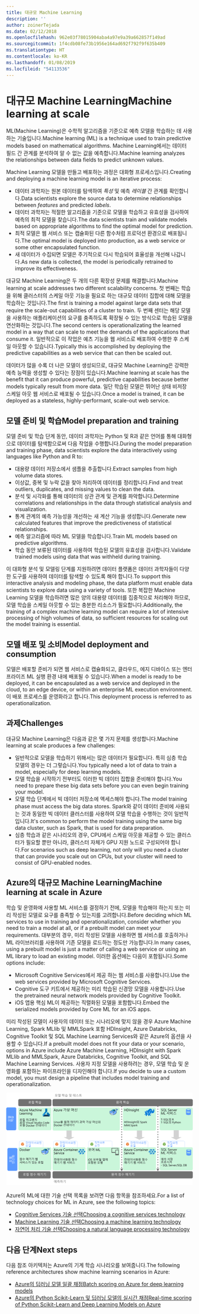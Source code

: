 ```yaml
---
title: 대규모 Machine Learning
description: ''
author: zoinerTejada
ms.date: 02/12/2018
ms.openlocfilehash: 962e03f78015904aba4a97e9a39a662857f149ad
ms.sourcegitcommit: 1f4cdb08fe73b1956e164ad692f792f9f635b409
ms.translationtype: HT
ms.contentlocale: ko-KR
ms.lasthandoff: 01/08/2019
ms.locfileid: "54113536"
---
```

# <a name="machine-learning-at-scale"></a><span data-ttu-id="c276a-102">대규모 Machine Learning</span><span class="sxs-lookup"><span data-stu-id="c276a-102">Machine learning at scale</span></span>

<span data-ttu-id="c276a-103">ML(Machine Learning)은 수학적 알고리즘을 기준으로 예측 모델을 학습하는 데 사용하는 기술입니다.</span><span class="sxs-lookup"><span data-stu-id="c276a-103">Machine learning (ML) is a technique used to train predictive models based on mathematical algorithms.</span></span> <span data-ttu-id="c276a-104">Machine Learning에서는 데이터 필드 간 관계를 분석하여 알 수 없는 값을 예측합니다.</span><span class="sxs-lookup"><span data-stu-id="c276a-104">Machine learning analyzes the relationships between data fields to predict unknown values.</span></span>

<span data-ttu-id="c276a-105">Machine Learning 모델을 만들고 배포하는 과정은 대화형 프로세스입니다.</span><span class="sxs-lookup"><span data-stu-id="c276a-105">Creating and deploying a machine learning model is an iterative process:</span></span>

- <span data-ttu-id="c276a-106">데이터 과학자는 원본 데이터를 탐색하여 *특성* 및 예측 *레이블* 간 관계를 확인합니다.</span><span class="sxs-lookup"><span data-stu-id="c276a-106">Data scientists explore the source data to determine relationships between *features* and predicted *labels*.</span></span>
- <span data-ttu-id="c276a-107">데이터 과학자는 적절한 알고리즘을 기준으로 모델을 학습하고 유효성을 검사하여 예측의 최적 모델을 찾습니다.</span><span class="sxs-lookup"><span data-stu-id="c276a-107">The data scientists train and validate models based on appropriate algorithms to find the optimal model for prediction.</span></span>
- <span data-ttu-id="c276a-108">최적 모델은 웹 서비스 또는 캡슐화된 다른 함수처럼 프로덕션 환경으로 배포됩니다.</span><span class="sxs-lookup"><span data-stu-id="c276a-108">The optimal model is deployed into production, as a web service or some other encapsulated function.</span></span>
- <span data-ttu-id="c276a-109">새 데이터가 수집되면 모델은 주기적으로 다시 학습되어 효율성을 개선해 나갑니다.</span><span class="sxs-lookup"><span data-stu-id="c276a-109">As new data is collected, the model is periodically retrained to improve its effectiveness.</span></span>

<span data-ttu-id="c276a-110">대규모 Machine Learning은 두 개의 다른 확장성 문제를 해결합니다.</span><span class="sxs-lookup"><span data-stu-id="c276a-110">Machine learning at scale addresses two different scalability concerns.</span></span> <span data-ttu-id="c276a-111">첫 번째는 학습을 위해 클러스터의 스케일 아웃 기능을 필요로 하는 대규모 데이터 집합에 대해 모델을 학습하는 것입니다.</span><span class="sxs-lookup"><span data-stu-id="c276a-111">The first is training a model against large data sets that require the scale-out capabilities of a cluster to train.</span></span> <span data-ttu-id="c276a-112">두 번째 센터는 해당 모델을 사용하는 애플리케이션의 요구를 충족하도록 확장될 수 있는 방식으로 학습된 모델을 연산화하는 것입니다.</span><span class="sxs-lookup"><span data-stu-id="c276a-112">The second centers is operationalizating the learned model in a way that can scale to meet the demands of the applications that consume it.</span></span> <span data-ttu-id="c276a-113">일반적으로 이 작업은 예츠 기능을 웹 서비스로 배포하여 수행한 후 스케일 아웃할 수 있습니다.</span><span class="sxs-lookup"><span data-stu-id="c276a-113">Typically this is accomplished by deploying the predictive capabilities as a web service that can then be scaled out.</span></span>

<span data-ttu-id="c276a-114">데이터가 많을 수록 더 나은 모델이 생성되므로, 대규모 Machine Learning은 강력한 예측 능력을 생성할 수 있다는 장점이 있습니다.</span><span class="sxs-lookup"><span data-stu-id="c276a-114">Machine learning at scale has the benefit that it can produce powerful, predictive capabilities because better models typically result from more data.</span></span> <span data-ttu-id="c276a-115">일단 학습된 모델은 뛰어난 상태 비저장 스케일 아웃 웹 서비스로 배포될 수 있습니다.</span><span class="sxs-lookup"><span data-stu-id="c276a-115">Once a model is trained, it can be deployed as a stateless, highly-performant, scale-out web service.</span></span>

## <a name="model-preparation-and-training"></a><span data-ttu-id="c276a-116">모델 준비 및 학습</span><span class="sxs-lookup"><span data-stu-id="c276a-116">Model preparation and training</span></span>

<span data-ttu-id="c276a-117">모델 준비 및 학습 단계 동안, 데이터 과학자는 Python 및 R과 같은 언어를 통해 대화형으로 데이터를 탐색함으로써 다음 작업을 수행합니다.</span><span class="sxs-lookup"><span data-stu-id="c276a-117">During the model preparation and training phase, data scientists explore the data interactively using languages like Python and R to:</span></span>

- <span data-ttu-id="c276a-118">대용량 데이터 저장소에서 샘플을 추출합니다.</span><span class="sxs-lookup"><span data-stu-id="c276a-118">Extract samples from high volume data stores.</span></span>
- <span data-ttu-id="c276a-119">이상값, 중복 및 누락 값을 찾아 처리하여 데이터를 정리합니다.</span><span class="sxs-lookup"><span data-stu-id="c276a-119">Find and treat outliers, duplicates, and missing values to clean the data.</span></span>
- <span data-ttu-id="c276a-120">분석 및 시각화를 통해 데이터의 상관 관계 및 관계를 파악합니다.</span><span class="sxs-lookup"><span data-stu-id="c276a-120">Determine correlations and relationships in the data through statistical analysis and visualization.</span></span>
- <span data-ttu-id="c276a-121">통계 관계의 예측 가능성을 개선하는 새 계산 기능을 생성합니다.</span><span class="sxs-lookup"><span data-stu-id="c276a-121">Generate new calculated features that improve the predictiveness of statistical relationships.</span></span>
- <span data-ttu-id="c276a-122">예측 알고리즘에 따라 ML 모델을 학습합니다.</span><span class="sxs-lookup"><span data-stu-id="c276a-122">Train ML models based on predictive algorithms.</span></span>
- <span data-ttu-id="c276a-123">학습 동안 보류된 데이터를 사용하여 학습된 모델의 유효성을 검사합니다.</span><span class="sxs-lookup"><span data-stu-id="c276a-123">Validate trained models using data that was withheld during training.</span></span>

<span data-ttu-id="c276a-124">이 대화형 분석 및 모델링 단계를 지원하려면 데이터 플랫폼은 데이터 과학자들이 다양한 도구를 사용하여 데이터를 탐색할 수 있도록 해야 합니다.</span><span class="sxs-lookup"><span data-stu-id="c276a-124">To support this interactive analysis and modeling phase, the data platform must enable data scientists to explore data using a variety of tools.</span></span> <span data-ttu-id="c276a-125">또한 복잡한 Machine Learning 모델을 학습하려면 많은 양의 대용량 데이터를 집중적으로 처리해야 하므로, 모델 학습을 스케일 아웃할 수 있는 충분한 리소스가 필요합니다.</span><span class="sxs-lookup"><span data-stu-id="c276a-125">Additionally, the training of a complex machine learning model can require a lot of intensive processing of high volumes of data, so sufficient resources for scaling out the model training is essential.</span></span>

## <a name="model-deployment-and-consumption"></a><span data-ttu-id="c276a-126">모델 배포 및 소비</span><span class="sxs-lookup"><span data-stu-id="c276a-126">Model deployment and consumption</span></span>

<span data-ttu-id="c276a-127">모델은 배포할 준비가 되면 웹 서비스로 캡슐화되고, 클라우드, 에지 디바이스 또는 엔터프라이즈 ML 실행 환경 내에 배포될 수 있습니다.</span><span class="sxs-lookup"><span data-stu-id="c276a-127">When a model is ready to be deployed, it can be encapsulated as a web service and deployed in the cloud, to an edge device, or within an enterprise ML execution environment.</span></span> <span data-ttu-id="c276a-128">이 배포 프로세스를 운영화라고 합니다.</span><span class="sxs-lookup"><span data-stu-id="c276a-128">This deployment process is referred to as operationalization.</span></span>

## <a name="challenges"></a><span data-ttu-id="c276a-129">과제</span><span class="sxs-lookup"><span data-stu-id="c276a-129">Challenges</span></span>

<span data-ttu-id="c276a-130">대규모 Machine Learning은 다음과 같은 몇 가지 문제를 생성합니다.</span><span class="sxs-lookup"><span data-stu-id="c276a-130">Machine learning at scale produces a few challenges:</span></span>

- <span data-ttu-id="c276a-131">일반적으로 모델을 학습하기 위해서는 많은 데이터가 필요합니다. 특히 심층 학습 모델의 경우는 더 그렇습니다.</span><span class="sxs-lookup"><span data-stu-id="c276a-131">You typically need a lot of data to train a model, especially for deep learning models.</span></span>
- <span data-ttu-id="c276a-132">모델 학습을 시작하기 전부터도 이러한 빅 데이터 집합을 준비해야 합니다.</span><span class="sxs-lookup"><span data-stu-id="c276a-132">You need to prepare these big data sets before you can even begin training your model.</span></span>
- <span data-ttu-id="c276a-133">모델 학습 단계에서 빅 데이터 저장소에 액세스해야 합니다.</span><span class="sxs-lookup"><span data-stu-id="c276a-133">The model training phase must access the big data stores.</span></span> <span data-ttu-id="c276a-134">Spark와 같이 데이터 준비에 사용되는 것과 동일한 빅 데이터 클러스터를 사용하여 모델 학습을 수행하는 것이 일반적입니다.</span><span class="sxs-lookup"><span data-stu-id="c276a-134">It's common to perform the model training using the same big data cluster, such as Spark, that is used for data preparation.</span></span>
- <span data-ttu-id="c276a-135">심층 학습과 같은 시나리오의 경우, CPU에서 스케일 아웃을 제공할 수 있는 클러스터가 필요할 뿐만 아니라, 클러스터 자체가 GPU 지원 노드로 구성되어야 합니다.</span><span class="sxs-lookup"><span data-stu-id="c276a-135">For scenarios such as deep learning, not only will you need a cluster that can provide you scale out on CPUs, but your cluster will need to consist of GPU-enabled nodes.</span></span>

## <a name="machine-learning-at-scale-in-azure"></a><span data-ttu-id="c276a-136">Azure의 대규모 Machine Learning</span><span class="sxs-lookup"><span data-stu-id="c276a-136">Machine learning at scale in Azure</span></span>

<span data-ttu-id="c276a-137">학습 및 운영화에 사용할 ML 서비스를 결정하기 전에, 모델을 학습해야 하는지 또는 미리 작성된 모델로 요구를 충족할 수 있는지를 고려합니다.</span><span class="sxs-lookup"><span data-stu-id="c276a-137">Before deciding which ML services to use in training and operationalization, consider whether you need to train a model at all, or if a prebuilt model can meet your requirements.</span></span> <span data-ttu-id="c276a-138">대부분의 경우, 미리 작성된 모델을 사용하면 웹 서비스를 호출하거나 ML 라이브러리를 사용하여 기존 모델을 로드하는 정도만 가능합니다.</span><span class="sxs-lookup"><span data-stu-id="c276a-138">In many cases, using a prebuilt model is just a matter of calling a web service or using an ML library to load an existing model.</span></span> <span data-ttu-id="c276a-139">이러한 옵션에는 다음이 포함됩니다.</span><span class="sxs-lookup"><span data-stu-id="c276a-139">Some options include:</span></span>

- <span data-ttu-id="c276a-140">Microsoft Cognitive Services에서 제공 하는 웹 서비스를 사용합니다.</span><span class="sxs-lookup"><span data-stu-id="c276a-140">Use the web services provided by Microsoft Cognitive Services.</span></span>
- <span data-ttu-id="c276a-141">Cognitive 도구 키트에서 제공하는 미리 학습된 신경망 모델을 사용합니다.</span><span class="sxs-lookup"><span data-stu-id="c276a-141">Use the pretrained neural network models provided by Cognitive Toolkit.</span></span>
- <span data-ttu-id="c276a-142">iOS 앱용 핵심 ML이 제공하는 직렬화된 모델을 포함합니다.</span><span class="sxs-lookup"><span data-stu-id="c276a-142">Embed the serialized models provided by Core ML for an iOS apps.</span></span>

<span data-ttu-id="c276a-143">미리 작성된 모델이 사용자의 데이터 또는 시나리오에 맞지 않을 경우 Azure Machine Learning, Spark MLlib 및 MMLSpark 포함 HDInsight, Azure Databricks, Cognitive Toolkit 및 SQL Machine Learning Services와 같은 Azure의 옵션을 사용할 수 있습니다.</span><span class="sxs-lookup"><span data-stu-id="c276a-143">If a prebuilt model does not fit your data or your scenario, options in Azure include Azure Machine Learning, HDInsight with Spark MLlib and MMLSpark, Azure Databricks, Cognitive Toolkit, and SQL Machine Learning Services.</span></span> <span data-ttu-id="c276a-144">사용자 지정 모델을 사용하려는 경우, 모델 학습 및 운영화를 포함하는 파이프라인을 디자인해야 합니다.</span><span class="sxs-lookup"><span data-stu-id="c276a-144">If you decide to use a custom model, you must design a pipeline that includes model training and operationalization.</span></span>

![Azure의 모델 옵션](./images/machine-learning-model-training-and-deployment.png)

<span data-ttu-id="c276a-146">Azure의 ML에 대한 기술 선택 목록을 보려면 다음 항목을 참조하세요.</span><span class="sxs-lookup"><span data-stu-id="c276a-146">For a list of technology choices for ML in Azure, see the following topics:</span></span>

- [<span data-ttu-id="c276a-147">Cognitive Services 기술 선택</span><span class="sxs-lookup"><span data-stu-id="c276a-147">Choosing a cognitive services technology</span></span>](../technology-choices/cognitive-services.md)
- [<span data-ttu-id="c276a-148">Machine Learning 기술 선택</span><span class="sxs-lookup"><span data-stu-id="c276a-148">Choosing a machine learning technology</span></span>](../technology-choices/data-science-and-machine-learning.md)
- [<span data-ttu-id="c276a-149">자연어 처리 기술 선택</span><span class="sxs-lookup"><span data-stu-id="c276a-149">Choosing a natural language processing technology</span></span>](../technology-choices/natural-language-processing.md)

## <a name="next-steps"></a><span data-ttu-id="c276a-150">다음 단계</span><span class="sxs-lookup"><span data-stu-id="c276a-150">Next steps</span></span>

<span data-ttu-id="c276a-151">다음 참조 아키텍처는 Azure의 기계 학습 시나리오를 보여줍니다.</span><span class="sxs-lookup"><span data-stu-id="c276a-151">The following reference architectures show machine learning scenarios in Azure:</span></span>

- [<span data-ttu-id="c276a-152">Azure의 딥러닝 모델 일괄 채점</span><span class="sxs-lookup"><span data-stu-id="c276a-152">Batch scoring on Azure for deep learning models</span></span>](../../reference-architectures/ai/batch-scoring-deep-learning.md)
- [<span data-ttu-id="c276a-153">Azure의 Python Scikit-Learn 및 딥러닝 모델의 실시간 채점</span><span class="sxs-lookup"><span data-stu-id="c276a-153">Real-time scoring of Python Scikit-Learn and Deep Learning Models on Azure</span></span>](../../reference-architectures/ai/realtime-scoring-python.md)